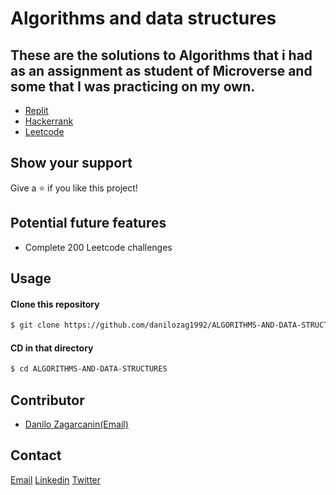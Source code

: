 # Algorithms and data structures
## These are the solutions to Algorithms that i had as an assignment as student of Microverse and some that I was practicing on my own.
* [Replit](https://repl.it/)
* [Hackerrank](https://www.hackerrank.com/)
* [Leetcode](https://leetcode.com/)

## Show your support

Give a ⭐️ if you like this project!

## Potential future features 
*  Complete 200 Leetcode challenges

## Usage 
#### Clone this repository
```sh
$ git clone https://github.com/danilozag1992/ALGORITHMS-AND-DATA-STRUCTURES.git
```
#### CD in that directory
```sh
$ cd ALGORITHMS-AND-DATA-STRUCTURES
```
## Contributor 
* [Danilo Zagarcanin](https://github.com/danilozag1992)[(Email)](mailto:danilozagarcanin@gmail.com)

## Contact
[Email](mailto:danilozagarcanin@gmail.com)
[Linkedin](https://www.linkedin.com/in/danilo-zagarcanin-88169b185/)
[Twitter](https://twitter.com/danilo96061514)
